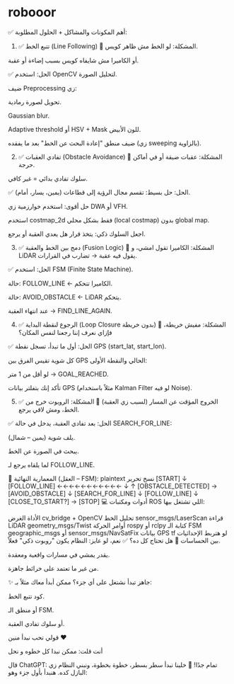 # robooor




✅ أهم المكونات والمشاكل + الحلول المطلوبة:
1. ✅ تتبع الخط (Line Following)
🎯 المشكلة:
لو الخط مش ظاهر كويس.

أو الكاميرا مش شايفاه كويس بسبب إضاءة أو عقبة.

✅ الحل:
استخدم OpenCV لتحليل الصورة.

ضيف Preprocessing زي:

تحويل لصورة رمادية.

Gaussian blur.

Adaptive threshold أو HSV + Mask للون الأبيض.

ضيف منطق "إعادة البحث عن الخط" بعد ما يفقده (زي sweeping بالزاوية).

2. ✅ تفادي العقبات (Obstacle Avoidance)
🎯 المشكلة:
عقبات ضيقة أو في أماكن حرجة.

سلوك تفادي بدائي = غير كافي.

✅ الحل:
حل بسيط: تقسم مجال الرؤية إلى قطاعات (يمين، يسار، أمام).

حل أقوى: استخدم خوارزمية زي DWA أو VFH.

استخدم costmap_2d فقط بشكل محلي (local costmap) بدون global map.

اجعل السلوك ذكي: يتخذ قرار هل يعدي العقبة أو يرجع.

3. ✅ دمج بين الخط والعقبة (Fusion Logic)
🎯 المشكلة:
الكاميرا تقول امشي، و LiDAR يقول فيه عقبة → تضارب في القرارات.

✅ الحل:
استخدم FSM (Finite State Machine).

حالة: FOLLOW_LINE ← الكاميرا تتحكم.

حالة: AVOID_OBSTACLE ← LiDAR يتحكم.

عند انتهاء العقبة → FIND_LINE_AGAIN.

4. ✅ الرجوع لنقطة البداية (Loop Closure بدون خريطة)
🎯 المشكلة:
مفيش خريطة، فإزاي نعرف إننا رجعنا لنفس المكان؟

✅ الحل:
أول ما تبدأ، تسجل نقطة GPS (start_lat, start_lon).

كل شوية تقيس الفرق بين GPS الحالي والنقطة الأولى:

لو أقل من 1 متر → GOAL_REACHED.

تأكد إنك بتفلتر بيانات GPS (مثلاً باستخدام Kalman Filter لو فيه Noise).

5. ✅ الخروج المؤقت عن المسار (لسبب زي العقبة)
🎯 المشكلة:
الروبوت خرج من الخط، ومش لاقي يرجع.

✅ الحل:
بعد تفادي العقبة، يدخل في حالة SEARCH_FOR_LINE:

يلف شوية (يمين – شمال).

يبحث في الصورة عن الخط.

لما يلقاه يرجع لـ FOLLOW_LINE.

🧠 المعمارية النهائية (العقل – FSM):
plaintext
نسخ
تحرير
[START]
   ↓
[FOLLOW_LINE] ←←←←←←←←←←←
   ↓                   ↑
[OBSTACLE_DETECTED] → [AVOID_OBSTACLE]
   ↓
[SEARCH_FOR_LINE]
   ↓
[FOLLOW_LINE]
   ↓
[CLOSE_TO_START?] → [STOP]
💻 أدوات ومكتبات ROS اللي تشتغل بيها:

الأداة	الغرض
cv_bridge + OpenCV	تحليل الخط
sensor_msgs/LaserScan	قراءة LiDAR
geometry_msgs/Twist	أوامر الحركة
rospy أو rclpy	كتابة الـ FSM
geographic_msgs أو sensor_msgs/NavSatFix	بيانات GPS
tf	لو هتربط الإحداثيات بين الحساسات
🔧 هل تحتاج كل ده؟
✅ نعم، لو عايز:
النظام يكون "روبوت ذكي" فعلاً.

يقدر يمشي في مسارات واقعية ومعقدة.

من غير ما تعتمد على خرائط جاهزة.

✨ جاهز تبدأ نشتغل على أي جزء؟
ممكن أبدأ معاك مثلاً بـ:

كود تتبع الخط.

أو منطق الـ FSM.

أو سلوك تفادي العقبة.

قولي تحب نبدأ منين ❤️



أنت قلت:
ممكن نبدا كل خطوه و نحل 

قال ChatGPT:
تمام جدًا! 💪 خلينا نبدأ سطر بسطر، خطوة بخطوة، ونبني النظام زي البازل كده.
هنبدأ بأول جزء وهو:


